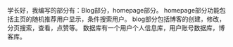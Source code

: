 学长好，我编写的部分有：Blog部分，homepage部分。
homepage部分功能包括主页的随机推荐用户显示，条件搜索用户。
blog部分包括博客的创建，修改，分页搜索，查看，点赞等。
数据库有一个用户个人信息库，用户账号数据库，博客库。
